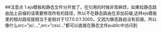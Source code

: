 ##注意点
1.ejs模板和静态文件分开放了，在引用的时候非常麻烦，如果给静态路由加上前缀的话需要修改所有的路径，所以不在静态路由在添加前缀,这样ejs模板里的相对路径就相当于是相对于127.0.0.1:3000，又因为静态路由没有前缀，所以像什么src="js/....",src="css/..."都可以直接在静态文件public中访问到